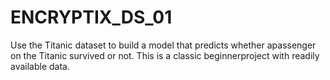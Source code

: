 # ENCRYPTIX_DS_01
Use the Titanic dataset to build a model that predicts whether apassenger on the Titanic survived or not. This is a classic beginnerproject with readily available data.
